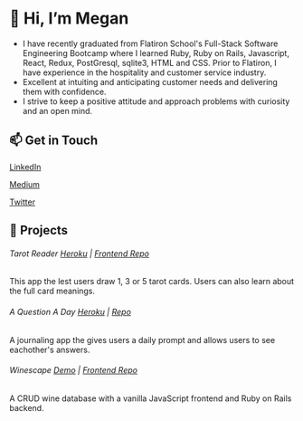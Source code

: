# 👋  Hi, I’m Megan
- I have recently graduated from Flatiron School's Full-Stack Software Engineering Bootcamp where I learned Ruby, Ruby on Rails, Javascript,
  React, Redux, PostGresql, sqlite3, HTML and CSS. Prior to Flatiron, I have experience in the hospitality and customer service industry.
- Excellent at intuiting and anticipating customer needs and delivering them with confidence.
- I strive to keep a positive attitude and approach problems with curiosity and an open mind.

## 📫  Get in Touch
[LinkedIn](https://linkedin.com/in/megan-schertz)

[Medium](https://meggs.medium.com/)

[Twitter](https://twitter.com/schertz_megan)

## :school:  Projects

###### Tarot Reader [Heroku](https://tarot-card-reader.herokuapp.com) | [Frontend Repo](https://github.com/meggs1/tarot-frontend)
This app the lest users draw 1, 3 or 5 tarot cards. Users can also learn about the full card meanings.

###### A Question A Day [Heroku](https://a-question-a-day.herokuapp.com/todays-question) | [Repo](https://github.com/meggs1/question-a-day)
A journaling app the gives users a daily prompt and allows users to see eachother's answers.

###### Winescape [Demo](https://youtu.be/NMtqQohtbNg) | [Frontend Repo](https://github.com/meggs1/js-project-frontend)
A CRUD wine database with a vanilla JavaScript frontend and Ruby on Rails backend.
